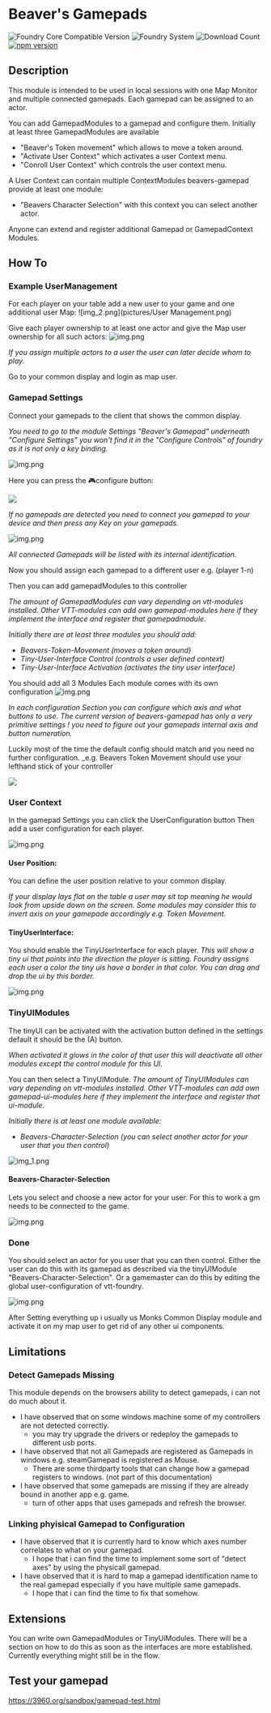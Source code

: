# Beaver's Gamepads
![Foundry Core Compatible Version](https://img.shields.io/endpoint?url=https%3A%2F%2Ffoundryshields.com%2Fversion%3Fstyle%3Dflat%26url%3Dhttps%3A%2F%2Fgithub.com%2FAngryBeaver%2Fbeavers-gamepad%2Freleases%2Flatest%2Fdownload%2Fmodule.json)
![Foundry System](https://img.shields.io/endpoint?url=https%3A%2F%2Ffoundryshields.com%2Fsystem%3FnameType%3Draw%26showVersion%3D1%26style%3Dflat%26url%3Dhttps%3A%2F%2Fraw.githubusercontent.com%2FAngryBeaver%2Fbeavers-gamepad%2Fmain%2Fmodule.json)
![Download Count](https://img.shields.io/github/downloads/AngryBeaver/beavers-gamepad/total?color=bright-green)
[![npm version](https://badge.fury.io/js/beavers-gamepad.svg)](https://badge.fury.io/js/beavers-gamepad?color=blue)

## Description
This module is intended to be used in local sessions with one Map Monitor and multiple connected gamepads.
Each gamepad can be assigned to an actor.

You can add GamepadModules to a gamepad and configure them. 
Initially at least three GamepadModules are available 
- "Beaver's Token movement" which allows to move a token around.
- "Activate User Context" which activates a user Context menu.
- "Conroll User Context" which controls the user context menu.

A User Context can contain multiple ContextModules beavers-gamepad provide at least one module:
- "Beavers Character Selection" with this context you can select another actor.

Anyone can extend and register additional Gamepad or GamepadContext Modules.

## How To
### Example UserManagement
For each player on your table add a new user to your game and one additional user Map:
![img_2.png](pictures/User Management.png)

Give each player ownership to at least one actor and give the Map user ownership for all such actors:
![img.png](pictures/ownership.png)

_If you assign multiple actors to a user the user can later decide whom to play._

Go to your common display and login as map user.
### Gamepad Settings
Connect your gamepads to the client that shows the common display. 

_You need to go to the module Settings "Beaver's Gamepad" underneath "Configure Settings" you won't find it in the "Configure Controls" of foundry as it is not only a key binding._

![img.png](pictures/gamepadConfig2.png)

Here you can press the 🎮configure button:

![](pictures/empty.png)

_If no gamepads are detected you need to connect you gamepad to your device and then press any Key on your gamepads._

![img.png](pictures/detectedGamepads2.png)

_All connected Gamepads will be listed with its internal identification._

Now you should assign each gamepad to a different user e.g. (player 1-n)

Then you can add gamepadModules to this controller

_The amount of GamepadModules can vary depending on vtt-modules installed.
Other VTT-modules can add own gamepad-modules here if they implement the interface and register that gamepadmodule._

_Initially there are at least three modules you should add:_
- _Beavers-Token-Movement (moves a token around)_
- _Tiny-User-Interface Control (controls a user defined context)_
- _Tiny-User-Interface Activation (activates the tiny user interface)_

You should add all 3 Modules Each module comes with its own configuration
![img.png](pictures/basisModules.png)

_In each configuration Section you can configure which axis and what buttons to use._
_The current version of beavers-gamepad has only a very primitive settings ! you need to figure out your gamepads internal axis and button numeration._

Luckily most of the time the default config should match and you need no further configuration.
_e.g. Beavers Token Movement should use your lefthand stick of your controller

![](pictures/beavers-token-movement.png)

### User Context
In the gamepad Settings you can click the UserConfiguration button
Then add a user configuration for each player.

![img.png](pictures/userConfiguration.png)
#### User Position:
You can define the user position relative to your common display. 

_If your display lays flat on the table a user may sit top meaning he would look from upside down on the screen. Some modules may consider this to invert axis on your gamepade accordingly e.g. Token Movement._

#### TinyUserInterface:
You should enable the TinyUserInterface for each player.
_This will show a tiny ui that points into the direction the player is sitting. Foundry assigns each user a color the tiny uis have a border in that color. You can drag and drop the ui by this border._

![img.png](pictures/tinyUI.png)

### TinyUIModules
The tinyUI can be activated with the activation button defined in the settings default it should be the (A) button.

_When activated it glows in the color of that user this will deactivate all other modules except the control module for this UI._

You can then select a TinyUIModule.
_The amount of TinyUIModules can vary depending on vtt-modules installed.
Other VTT-modules can add own gamepad-ui-modules here if they implement the interface and register that ui-module._

_Initially there is at least one module available:_
- _Beavers-Character-Selection (you can select another actor for your user that you then control)_

![img_1.png](pictures/bcs.png)

#### Beavers-Character-Selection
Lets you select and choose a new actor for your user. For this to work a gm needs to be connected to the game.

![img.png](pictures/chooseAnActor.png)


### Done
You should select an actor for you user that you can then control.
Either the user can do this with its gamepad as described via the tinyUIModule "Beavers-Character-Selection".
Or a gamemaster can do this by editing the global user-configuration of vtt-foundry.

![img.png](pictures/globalUserConfig.png)

After Setting everything up i usually us Monks Common Display module and activate it on my map user to get rid of any other ui components.


## Limitations
### Detect Gamepads Missing
This module depends on the browsers ability to detect gamepads, i can not do much about it.
- I have observed that on some windows machine some of my controllers are not detected correctly.
  - you may try upgrade the drivers or redeploy the gamepads to different usb ports.
- I have observed that not all Gamepads are registered as Gamepads in windows e.g. steamGamepad is registered as Mouse.
  - There are some thirdparty tools that can change how a gamepad registers to windows. (not part of this documentation)
- I have observed that some gamepads are missing if they are already bound in another app e.g. game.
  - turn of other apps that uses gamepads and refresh the browser.
### Linking phyisical Gamepad to Configuration
- I have observed that it is currently hard to know which axes number correlates to what on your gamepad.
  - I hope that i can find the time to implement some sort of "detect axes" by using the physicall gamepad.
- I have observed that it is hard to map a gamepad identification name to the real gamepad especially if you have multiple same gamepads.
  - I hope that i can find the time to fix that somehow. 

## Extensions
You can write own GamepadModules or TinyUiModules. There will be a section on how to do this as soon as the interfaces are more established. Currently everything might still be in the flow.

## Test your gamepad
https://3960.org/sandbox/gamepad-test.html
